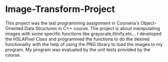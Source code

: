 # Image-Transform-Project
This project was the last programming assignment in Coursera's Object-Oriented Data Structures in C++ course.
The project is about manipulating images with some specific functions like grayscale,illinify,etc...
I developed the HSLAPixel Class and programmed the functions to do the desired functionality with the help of using the PNG library to load the images to my program.
My program was evaluated by the unit tests provided by the course.
